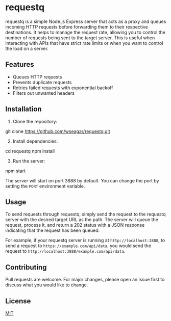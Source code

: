 # requestq

requestq is a simple Node.js Express server that acts as a proxy and queues incoming HTTP requests before forwarding them to their respective destinations. It helps to manage the request rate, allowing you to control the number of requests being sent to the target server. This is useful when interacting with APIs that have strict rate limits or when you want to control the load on a server.

## Features

- Queues HTTP requests
- Prevents duplicate requests
- Retries failed requests with exponential backoff
- Filters out unwanted headers

## Installation

1. Clone the repository:

git clone https://github.com/wseagar/requestq.git

2. Install dependencies:

cd requestq
npm install

3. Run the server:

npm start

The server will start on port 3888 by default. You can change the port by setting the `PORT` environment variable.

## Usage

To send requests through requestq, simply send the request to the requestq server with the desired target URL as the path. The server will queue the request, process it, and return a 202 status with a JSON response indicating that the request has been queued.

For example, if your requestq server is running at `http://localhost:3888`, to send a request to `https://example.com/api/data`, you would send the request to `http://localhost:3888/example.com/api/data`.

## Contributing

Pull requests are welcome. For major changes, please open an issue first to discuss what you would like to change.

## License

[MIT](LICENSE)
